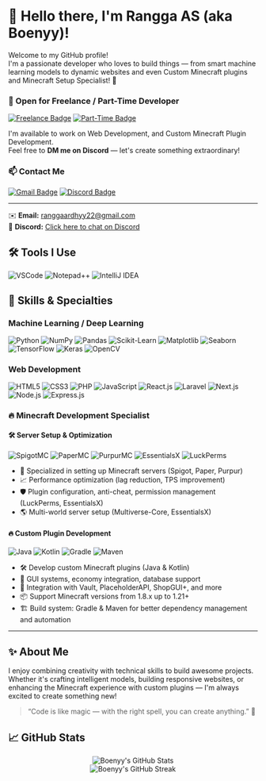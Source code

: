 # 👋 Hello there, I'm Rangga AS (aka Boenyy)!

Welcome to my GitHub profile!  
I'm a passionate developer who loves to build things — from smart machine learning models to dynamic websites and even Custom Minecraft plugins and Minecraft Setup Specialist! 🚀

### 💼 Open for Freelance / Part-Time Developer

[![Freelance Badge](https://img.shields.io/badge/Freelance-Open-green?style=for-the-badge&logo=discord&logoColor=white)](https://discord.com/users/YOUR_USER_ID)
[![Part-Time Badge](https://img.shields.io/badge/Part--Time-Available-blue?style=for-the-badge&logo=discord&logoColor=white)](https://discord.com/users/YOUR_USER_ID)

I'm available to work on Web Development, and Custom Minecraft Plugin Development.  
Feel free to **DM me on Discord** — let's create something extraordinary!

### 📫 Contact Me
[![Gmail Badge](https://img.shields.io/badge/-ranggaardhyy22@gmail.com-c14438?style=for-the-badge&logo=gmail&logoColor=white)](mailto:ranggaardhyy22@gmail.com)
[![Discord Badge](https://img.shields.io/badge/-boenyy%234206-5865F2?style=for-the-badge&logo=discord&logoColor=white)](https://discord.com/users/437488468525056001)

---

✉️ **Email:** ranggaardhyy22@gmail.com  
💬 **Discord:** [Click here to chat on Discord](https://discord.com/users/437488468525056001)

## 🛠️ Tools I Use
<p align="left">
  <img src="https://img.shields.io/badge/VSCode-007ACC?style=for-the-badge&logo=visualstudiocode&logoColor=white" alt="VSCode"/>
  <img src="https://img.shields.io/badge/Notepad++-77B900?style=for-the-badge&logo=notepadplusplus&logoColor=white" alt="Notepad++"/>
  <img src="https://img.shields.io/badge/IntelliJ_IDEA-000000?style=for-the-badge&logo=intellijidea&logoColor=white" alt="IntelliJ IDEA"/>
</p>

## 🧠 Skills & Specialties

### Machine Learning / Deep Learning
<p align="left">
  <img src="https://img.shields.io/badge/Python-3776AB?style=for-the-badge&logo=python&logoColor=white" alt="Python"/>
  <img src="https://img.shields.io/badge/NumPy-013243?style=for-the-badge&logo=numpy&logoColor=white" alt="NumPy"/>
  <img src="https://img.shields.io/badge/Pandas-150458?style=for-the-badge&logo=pandas&logoColor=white" alt="Pandas"/>
  <img src="https://img.shields.io/badge/Scikit--Learn-F7931E?style=for-the-badge&logo=scikitlearn&logoColor=white" alt="Scikit-Learn"/>
  <img src="https://img.shields.io/badge/Matplotlib-11557C?style=for-the-badge&logo=matplotlib&logoColor=white" alt="Matplotlib"/>
  <img src="https://img.shields.io/badge/Seaborn-76B900?style=for-the-badge&logo=seaborn&logoColor=white" alt="Seaborn"/>
  <img src="https://img.shields.io/badge/TensorFlow-FF6F00?style=for-the-badge&logo=tensorflow&logoColor=white" alt="TensorFlow"/>
  <img src="https://img.shields.io/badge/Keras-D00000?style=for-the-badge&logo=keras&logoColor=white" alt="Keras"/>
  <img src="https://img.shields.io/badge/OpenCV-5C3EE8?style=for-the-badge&logo=opencv&logoColor=white" alt="OpenCV"/>
</p>
</p>

### Web Development
<p align="left">
  <img src="https://img.shields.io/badge/HTML5-E34F26?style=for-the-badge&logo=html5&logoColor=white" alt="HTML5"/>
  <img src="https://img.shields.io/badge/CSS3-1572B6?style=for-the-badge&logo=css3&logoColor=white" alt="CSS3"/>
  <img src="https://img.shields.io/badge/PHP-777BB4?style=for-the-badge&logo=php&logoColor=white" alt="PHP"/>
  <img src="https://img.shields.io/badge/JavaScript-F7DF1E?style=for-the-badge&logo=javascript&logoColor=black" alt="JavaScript"/>
  <img src="https://img.shields.io/badge/React.js-61DAFB?style=for-the-badge&logo=react&logoColor=black" alt="React.js"/>
  <img src="https://img.shields.io/badge/Laravel-FF2D20?style=for-the-badge&logo=laravel&logoColor=white" alt="Laravel"/>
  <img src="https://img.shields.io/badge/Next.js-000000?style=for-the-badge&logo=nextdotjs&logoColor=white" alt="Next.js"/>
  <img src="https://img.shields.io/badge/Node.js-339933?style=for-the-badge&logo=nodedotjs&logoColor=white" alt="Node.js"/>
  <img src="https://img.shields.io/badge/Express.js-000000?style=for-the-badge&logo=express&logoColor=white" alt="Express.js"/>
</p>

### 🔥 Minecraft Development Specialist

#### 🛠️ Server Setup & Optimization
<p align="left">
  <img src="https://img.shields.io/badge/Spigot-000000?style=for-the-badge&logo=spigotmc&logoColor=white" alt="SpigotMC"/>
  <img src="https://img.shields.io/badge/PaperMC-FFFFFF?style=for-the-badge&logo=papermc&logoColor=black" alt="PaperMC"/>
  <img src="https://img.shields.io/badge/Purpur-9C27B0?style=for-the-badge&logo=purpur&logoColor=white" alt="PurpurMC"/>
  <img src="https://img.shields.io/badge/EssentialsX-0D47A1?style=for-the-badge&logo=essentialsx&logoColor=white" alt="EssentialsX"/>
  <img src="https://img.shields.io/badge/LuckPerms-009688?style=for-the-badge&logo=luckperms&logoColor=white" alt="LuckPerms"/>
</p>

- 🔧 Specialized in setting up Minecraft servers (Spigot, Paper, Purpur)
- 📈 Performance optimization (lag reduction, TPS improvement)
- 🛡️ Plugin configuration, anti-cheat, permission management (LuckPerms, EssentialsX)
- 🌎 Multi-world server setup (Multiverse-Core, EssentialsX)

#### 🔥 Custom Plugin Development
<p align="left">
  <img src="https://img.shields.io/badge/Java-007396?style=for-the-badge&logo=java&logoColor=white" alt="Java"/>
  <img src="https://img.shields.io/badge/Kotlin-0095D5?style=for-the-badge&logo=kotlin&logoColor=white" alt="Kotlin"/>
  <img src="https://img.shields.io/badge/Gradle-02303A?style=for-the-badge&logo=gradle&logoColor=white" alt="Gradle"/>
  <img src="https://img.shields.io/badge/Maven-C71A36?style=for-the-badge&logo=apachemaven&logoColor=white" alt="Maven"/>
</p>

- 🛠️ Develop custom Minecraft plugins (Java & Kotlin)
- 📜 GUI systems, economy integration, database support
- 🧩 Integration with Vault, PlaceholderAPI, ShopGUI+, and more
- 📦 Support Minecraft versions from 1.8.x up to 1.21+
- 🏗️ Build system: Gradle & Maven for better dependency management and automation

---

## ✨ About Me
I enjoy combining creativity with technical skills to build awesome projects.  
Whether it's crafting intelligent models, building responsive websites, or enhancing the Minecraft experience with custom plugins — I'm always excited to create something new!

> “Code is like magic — with the right spell, you can create anything.” 🔮

<!-- Optional: GitHub Stats -->
## 📈 GitHub Stats
<p align="center">
  <img src="https://github-readme-stats.vercel.app/api?username=ranggaardhyy&show_icons=true&theme=radical" alt="Boenyy's GitHub Stats"/>
  <br/>
  <img src="https://github-readme-streak-stats.herokuapp.com/?user=ranggaardhyy&theme=radical" alt="Boenyy's GitHub Streak"/>
</p>
